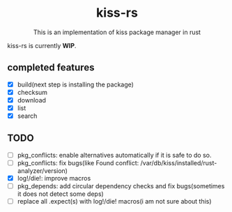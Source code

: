 <div align="center">
    <h1>kiss-rs</h1>
    <p>This is an implementation of kiss package manager in rust</p>
</div>

kiss-rs is currently **WIP**.

## completed features
- [X] build(next step is installing the package)
- [X] checksum
- [X] download
- [X] list
- [X] search

## TODO
- [ ] pkg_conflicts: enable alternatives automatically if it is safe to do so.
- [ ] pkg_conflicts: fix bugs(like Found conflict: /var/db/kiss/installed/rust-analyzer/version)
- [X] log!/die!: improve macros
- [ ] pkg_depends: add circular dependency checks and fix bugs(sometimes it does not detect some deps)
- [ ] replace all .expect(s) with log!/die! macros(i am not sure about this)

